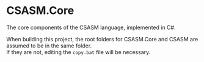 # CSASM.Core
The core components of the CSASM language, implemented in C#.

When building this project, the root folders for CSASM.Core and CSASM are assumed to be in the same folder.  
If they are not, editing the `copy.bat` file will be necessary.
